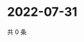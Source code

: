 # 2022-07-31

共 0 条

<!-- BEGIN WEIBO -->
<!-- 最后更新时间 Sun Jul 31 2022 17:14:27 GMT+0800 (China Standard Time) -->

<!-- END WEIBO -->
